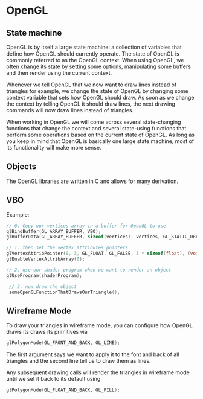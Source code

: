 # OpenGL

## State machine

OpenGL is by itself a large state machine: a collection of variables that define how OpenGL should currently operate. The state of OpenGL is commonly referred to as the OpenGL context. When using OpenGL, we often change its state by setting some options, manipulating some buffers and then render using the current context.

Whenever we tell OpenGL that we now want to draw lines instead of triangles for example, we change the state of OpenGL by changing some context variable that sets how OpenGL should draw. As soon as we change the context by telling OpenGL it should draw lines, the next drawing commands will now draw lines instead of triangles.

When working in OpenGL we will come across several state-changing functions that change the context and several state-using functions that perform some operations based on the current state of OpenGL. As long as you keep in mind that OpenGL is basically one large state machine, most of its functionality will make more sense.



## Objects

The OpenGL libraries are written in C and allows for many derivation.



## VBO

Example:

```cpp
// 0. Copy our vertices array in a buffer for OpenGL to use
glBindBuffer(GL_ARRAY_BUFFER, VBO);
glBufferData(GL_ARRAY_BUFFER, sizeof(vertices), vertices, GL_STATIC_DRAW);

// 1. then set the vertex attributes pointers
glVertexAttribPointer(0, 3, GL_FLOAT, GL_FALSE, 3 * sizeof(float), (void*)0);
glEnableVertexAttribArray(0);

// 2. use our shader program when we want to render an object
glUseProgram(shaderProgram);

 // 3. now draw the object
 someOpenGLFunctionThatDrawsOurTriangle(); 
```

## Wireframe Mode

To draw your triangles in wireframe mode, you can configure how OpenGL draws its draws its primitives via 

```cpp
glPolygonMode(GL_FRONT_AND_BACK, GL_LINE);
```

The first argument says we want to apply it to the font and back of all triangles and the second line tell us to draw them as lines. 

Any subsequent drawing calls will render the triangles in wireframe mode until we set it back to its default using 

```cpp
glPolygonMode(GL_FLOAT_AND_BACK, GL_FILL);
```

